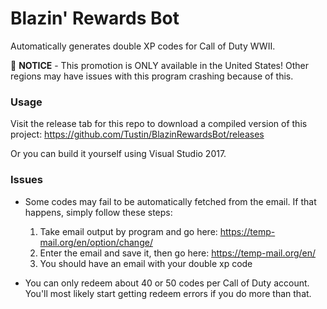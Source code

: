 # Blazin' Rewards Bot
Automatically generates double XP codes for Call of Duty WWII.

&#x1F534;  **NOTICE** - This promotion is ONLY available in the United States! Other regions may have issues with this program crashing because of this.

### Usage
Visit the release tab for this repo to download a compiled version of this project: https://github.com/Tustin/BlazinRewardsBot/releases

Or you can build it yourself using Visual Studio 2017.

### Issues
* Some codes may fail to be automatically fetched from the email. If that happens, simply follow these steps:
  1) Take email output by program and go here: https://temp-mail.org/en/option/change/
  2) Enter the email and save it, then go here: https://temp-mail.org/en/
  3) You should have an email with your double xp code
  
* You can only redeem about 40 or 50 codes per Call of Duty account. You'll most likely start getting redeem errors if you do more than that.
